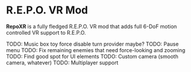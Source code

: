 # R.E.P.O. VR Mod

**RepoXR** is a fully fledged R.E.P.O. VR mod that adds full 6-DoF motion controlled VR support to R.E.P.O.

TODO: Music box toy force disable turn provider maybe?
TODO: Pause menu
TODO: Fix remaining enemies that need force-looking and zooming
TODO: Find good spot for UI elements
TODO: Custom camera (smooth camera, whatever)
TODO: Multiplayer support
